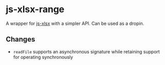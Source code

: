 # js-xlsx-range
A wrapper for [js-xlsx](https://github.com/SheetJS/js-xlsx) with a simpler API. Can be used as a dropin.


## Changes

- `readFile` supports an asynchronous signature while retaining support for operating synchronously
